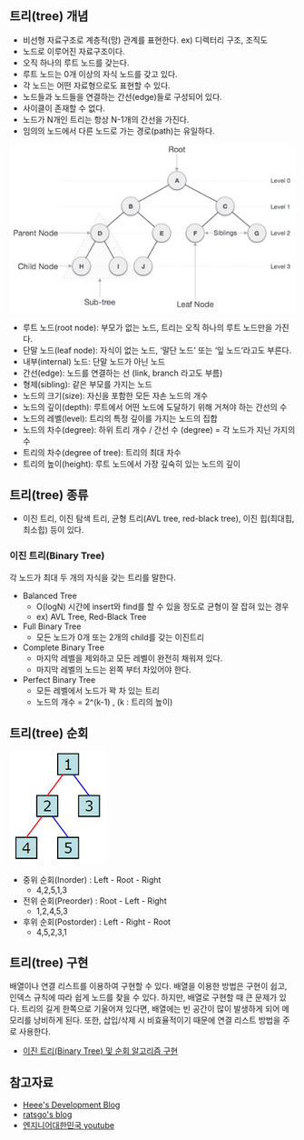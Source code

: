 ## 트리(tree) 개념
- 비선형 자료구조로 계층적(망) 관계를 표현한다. ex) 디렉터리 구조, 조직도
- 노드로 이루어진 자료구조이다.
- 오직 하나의 루트 노드를 갖는다.
- 루트 노드는 0개 이상의 자식 노드를 갖고 있다.
- 각 노드는 어떤 자료형으로도 표현할 수 있다.
- 노드들과 노드들을 연결하는 간선(edge)들로 구성되어 있다.
- 사이클이 존재할 수 없다.
- 노드가 N개인 트리는 항상 N-1개의 간선을 가진다.
- 임의의 노드에서 다른 노드로 가는 경로(path)는 유일하다.

![](https://github.com/hanull/TIL/blob/master/DataStructure/img/tree.png)

- 루트 노드(root node): 부모가 없는 노드, 트리는 오직 하나의 루트 노드만을 가진다.
- 단말 노드(leaf node): 자식이 없는 노드, ‘말단 노드’ 또는 ‘잎 노드’라고도 부른다.
- 내부(internal) 노드: 단말 노드가 아닌 노드
- 간선(edge): 노드를 연결하는 선 (link, branch 라고도 부름)
- 형제(sibling): 같은 부모를 가지는 노드
- 노드의 크기(size): 자신을 포함한 모든 자손 노드의 개수
- 노드의 깊이(depth): 루트에서 어떤 노드에 도달하기 위해 거쳐야 하는 간선의 수
- 노드의 레벨(level): 트리의 특정 깊이를 가지는 노드의 집합
- 노드의 차수(degree): 하위 트리 개수 / 간선 수 (degree) = 각 노드가 지닌 가지의 수
- 트리의 차수(degree of tree): 트리의 최대 차수
- 트리의 높이(height): 루트 노드에서 가장 깊숙히 있는 노드의 깊이


## 트리(tree) 종류
- 이진 트리, 이진 탐색 트리, 균형 트리(AVL tree, red-black tree), 이진 힙(최대힙, 최소힙) 등이 있다.

### 이진 트리(Binary Tree)
각 노드가 최대 두 개의 자식을 갖는 트리를 말한다.

- Balanced Tree
  - O(logN) 시간에 insert와 find를 할 수 있을 정도로 균형이 잘 잡혀 있는 경우
  - ex) AVL Tree, Red-Black Tree
- Full Binary Tree
  - 모든 노드가 0개 또는 2개의 child를 갖는 이진트리
- Complete Binary Tree
  - 마지막 레벨을 제외하고 모든 레벨이 완전히 채워져 있다.
  - 마지막 레벨의 노드는 왼쪽 부터 차있어야 한다.
- Perfect Binary Tree
  - 모든 레벨에서 노드가 꽉 차 있는 트리
  - 노드의 개수 = 2^(k-1) , (k : 트리의 높이)

## 트리(tree) 순회

![](https://github.com/hanull/TIL/blob/master/DataStructure/img/traversal.png)

- 중위 순회(Inorder) : Left - Root - Right
  - 4,2,5,1,3
- 전위 순회(Preorder) : Root - Left - Right
  - 1,2,4,5,3
- 후위 순회(Postorder) : Left - Right - Root
  - 4,5,2,3,1

## 트리(tree) 구현
배열이나 연결 리스트를 이용하여 구현할 수 있다. 배열을 이용한 방법은 구현이 쉽고, 인덱스 규칙에 따라 쉽게 노드를 찾을 수 있다. 하지만, 배열로 구현할 때 큰 문제가 있다. 트리의 길게 한쪽으로 기울어져 있다면, 배열에는 빈 공간이 많이 발생하게 되어 메모리를 낭비하게 된다. 또한, 삽입/삭제 시 비효율적이기 때문에 연결 리스트 방법을 주로 사용한다.

- [이진 트리(Binary Tree) 및 순회 알고리즘 구현](https://github.com/hanull/DataStructures/blob/master/tree/BinaryTree.java)


## 참고자료
- [Heee's Development Blog](https://gmlwjd9405.github.io/2018/08/12/data-structure-tree.html)
- [ratsgo's blog](https://ratsgo.github.io/data%20structure&algorithm/2017/10/21/tree/)
- [엔지니어대한민국 youtube](https://www.youtube.com/watch?v=LnxEBW29DOw&list=PLjSkJdbr_gFY8VgactUs6_Jc9Ke8cPzZP)
